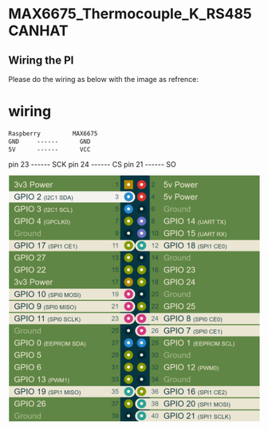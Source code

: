 # MAX6675_Thermocouple_K_RS485CANHAT

## Wiring the PI
Please do the wiring as below with the image as refrence:
# wiring
    Raspberry         MAX6675
    GND     ------      GND
    5V      ------      VCC
   pin 23   ------      SCK
   pin 24   ------      CS
   pin 21   ------      SO

![alt text](docs/img/pi_pinout.png)
